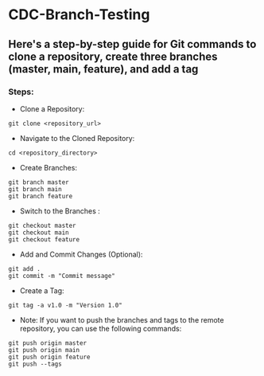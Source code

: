 # CDC-Branch-Testing

## Here's a step-by-step guide for Git commands to clone a repository, create three branches (master, main, feature), and add a tag

### Steps:
-  Clone a Repository:<br/>
```
git clone <repository_url>
```
-  Navigate to the Cloned Repository:
```
cd <repository_directory>
```
-  Create Branches:
```
git branch master
git branch main
git branch feature
```
- Switch to the Branches :
```
git checkout master
git checkout main
git checkout feature

```
-  Add and Commit Changes (Optional):
```
git add .
git commit -m "Commit message"

```
-  Create a Tag:
```
git tag -a v1.0 -m "Version 1.0"
```
- Note: If you want to push the branches and tags to the remote repository, you can use the following commands:
```
git push origin master
git push origin main
git push origin feature
git push --tags
```
